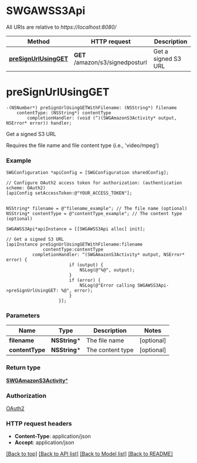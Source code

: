 # SWGAWSS3Api

All URIs are relative to *https://localhost:8080/*

Method | HTTP request | Description
------------- | ------------- | -------------
[**preSignUrlUsingGET**](SWGAWSS3Api.md#presignurlusingget) | **GET** /amazon/s3/signedposturl | Get a signed S3 URL


# **preSignUrlUsingGET**
```objc
-(NSNumber*) preSignUrlUsingGETWithFilename: (NSString*) filename
    contentType: (NSString*) contentType
        completionHandler: (void (^)(SWGAmazonS3Activity* output, NSError* error)) handler;
```

Get a signed S3 URL

Requires the file name and file content type (i.e., 'video/mpeg')

### Example 
```objc
SWGConfiguration *apiConfig = [SWGConfiguration sharedConfig];

// Configure OAuth2 access token for authorization: (authentication scheme: OAuth2)
[apiConfig setAccessToken:@"YOUR_ACCESS_TOKEN"];


NSString* filename = @"filename_example"; // The file name (optional)
NSString* contentType = @"contentType_example"; // The content type (optional)

SWGAWSS3Api*apiInstance = [[SWGAWSS3Api alloc] init];

// Get a signed S3 URL
[apiInstance preSignUrlUsingGETWithFilename:filename
              contentType:contentType
          completionHandler: ^(SWGAmazonS3Activity* output, NSError* error) {
                        if (output) {
                            NSLog(@"%@", output);
                        }
                        if (error) {
                            NSLog(@"Error calling SWGAWSS3Api->preSignUrlUsingGET: %@", error);
                        }
                    }];
```

### Parameters

Name | Type | Description  | Notes
------------- | ------------- | ------------- | -------------
 **filename** | **NSString***| The file name | [optional] 
 **contentType** | **NSString***| The content type | [optional] 

### Return type

[**SWGAmazonS3Activity***](SWGAmazonS3Activity.md)

### Authorization

[OAuth2](../README.md#OAuth2)

### HTTP request headers

 - **Content-Type**: application/json
 - **Accept**: application/json

[[Back to top]](#) [[Back to API list]](../README.md#documentation-for-api-endpoints) [[Back to Model list]](../README.md#documentation-for-models) [[Back to README]](../README.md)

